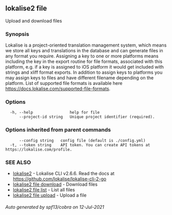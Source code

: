 ## lokalise2 file

Upload and download files

### Synopsis

Lokalise is a project-oriented translation management system, which means we store all keys and translations in the database and can generate files in any format you require. Assigning a key to one or more platforms means including the key in the export routine for file formats, associated with this platform, e.g. if a key is assigned to iOS platform it would get included with strings and xliff format exports. In addition to assign keys to platforms you may assign keys to files and have different filename depending on the platform. List of supported file formats is available here https://docs.lokalise.com/supported-file-formats.

### Options

```
  -h, --help                help for file
      --project-id string   Unique project identifier (required).
```

### Options inherited from parent commands

```
      --config string   config file (default is ./config.yml)
  -t, --token string    API token. You can create API tokens at https://lokalise.com/profile.
```

### SEE ALSO

* [lokalise2](lokalise2.md)	 - Lokalise CLI v2.6.6. Read the docs at https://github.com/lokalise/lokalise-cli-2-go
* [lokalise2 file download](lokalise2_file_download.md)	 - Download files
* [lokalise2 file list](lokalise2_file_list.md)	 - List all files
* [lokalise2 file upload](lokalise2_file_upload.md)	 - Upload a file

###### Auto generated by spf13/cobra on 12-Jul-2021
